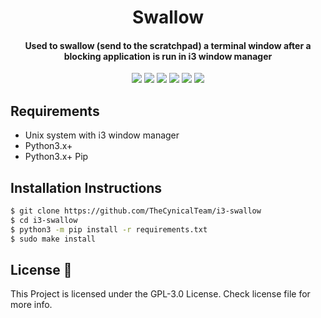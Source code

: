 <h1 align="center">
  Swallow
</h1>
<h4 align="center">Used to swallow (send to the scratchpad) a terminal window after a blocking application is run in i3 window manager</h4>

<p align="center">
  <img src="https://img.shields.io/badge/Maintained%3F-Yes-green?style=for-the-badge">
  <img src="https://img.shields.io/github/license/TheCynicalTeam/i3-swallow?style=for-the-badge">
  <img src="https://img.shields.io/github/issues/TheCynicalTeam/i3-swallow?color=violet&style=for-the-badge">
  <img src="https://img.shields.io/github/stars/TheCynicalTeam/i3-swallow?style=for-the-badge">
  <img src="https://img.shields.io/github/forks/TheCynicalTeam/i3-swallow?color=teal&style=for-the-badge">
  <img src="https://github.com/TheCynicalTeam/i3-swallow/blob/master/Swallow.gif">
</p>

## Requirements
* Unix system with i3 window manager
* Python3.x+
* Python3.x+ Pip

## Installation Instructions
```bash
$ git clone https://github.com/TheCynicalTeam/i3-swallow
$ cd i3-swallow
$ python3 -m pip install -r requirements.txt
$ sudo make install
```

## License :scroll:
This Project is licensed under the GPL-3.0 License. Check license file for more info.
